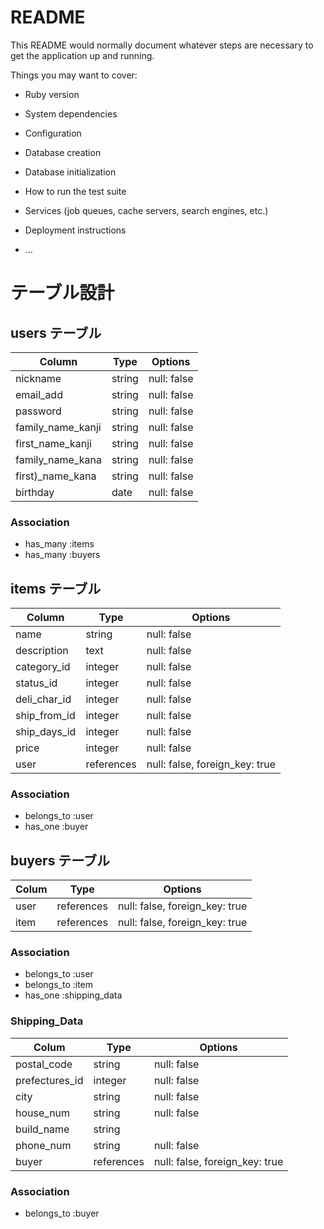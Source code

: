 # README

This README would normally document whatever steps are necessary to get the
application up and running.

Things you may want to cover:

* Ruby version

* System dependencies

* Configuration

* Database creation

* Database initialization

* How to run the test suite

* Services (job queues, cache servers, search engines, etc.)

* Deployment instructions

* ...

# テーブル設計

## users テーブル

| Column            | Type    | Options     |
| ----------------- | ------- | ----------- |
| nickname          | string  | null: false |
| email_add         | string  | null: false |
| password          | string  | null: false |
| family_name_kanji | string  | null: false |
| first_name_kanji  | string  | null: false |
| family_name_kana  | string  | null: false |
| first)_name_kana  | string  | null: false |
| birthday          | date    | null: false |

### Association

- has_many :items
- has_many :buyers

## items テーブル

| Column       | Type       | Options     |
| ------------ | ---------- | ----------- |
| name         | string     | null: false |
| description  | text       | null: false |
| category_id  | integer    | null: false |
| status_id    | integer    | null: false |
| deli_char_id | integer    | null: false |
| ship_from_id | integer    | null: false |
| ship_days_id | integer    | null: false |
| price        | integer    | null: false |
| user         | references | null: false, foreign_key: true |

### Association

- belongs_to :user
- has_one    :buyer

## buyers テーブル

| Colum       | Type       | Options                        |
| ----------- | ---------- | ------------------------------ |
| user        | references | null: false, foreign_key: true |
| item        | references | null: false, foreign_key: true |

### Association

- belongs_to :user
- belongs_to :item
- has_one :shipping_data

### Shipping_Data
| Colum          | Type       | Options     |
| -------------- | ---------- | ----------- |
| postal_code    | string     | null: false |
| prefectures_id | integer    | null: false |
| city           | string     | null: false |
| house_num      | string     | null: false |
| build_name     | string     |             |
| phone_num      | string     | null: false |
| buyer          | references | null: false, foreign_key: true |
### Association

- belongs_to :buyer
